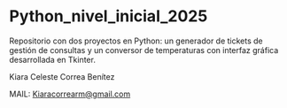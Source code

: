 # Python_nivel_inicial_2025
Repositorio con dos proyectos en Python: un generador de tickets de gestión de consultas y un conversor de temperaturas con interfaz gráfica desarrollada en Tkinter.


Kiara Celeste Correa Benítez


MAIL: Kiaracorrearm@gmail.com

